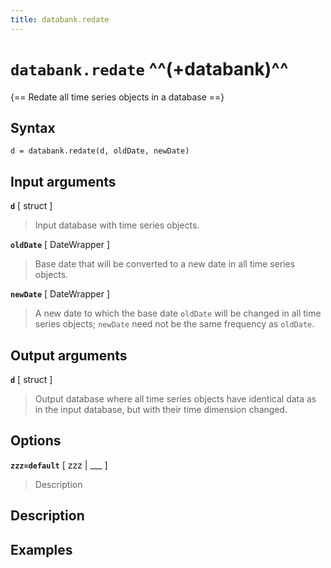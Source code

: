```yaml
---
title: databank.redate
---
```


# `databank.redate` ^^(+databank)^^

{== Redate all time series objects in a database ==}


## Syntax 

    d = databank.redate(d, oldDate, newDate)


## Input arguments 

__`d`__ [ struct ]
> 
> Input database with time series objects.
> 

__`oldDate`__ [ DateWrapper ]
> 
> Base date that will be converted to a new date in all time series objects.
> 

__`newDate`__ [ DateWrapper ]
> 
> A new date to which the base date `oldDate`
> will be changed in all time series objects; `newDate` need not be the
> same frequency as `oldDate`.
> 


## Output arguments 

__`d`__ [ struct ]
> 
> Output database where all time series objects have
> identical data as in the input database, but with their time dimension
> changed.
> 


## Options 

__`zzz=default`__ [ zzz | ___ ]
> 
> Description
> 


## Description 



## Examples

```matlab
```

